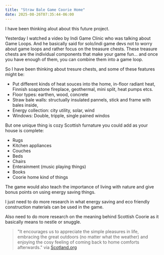 ```yaml
---
title: "Straw Bale Game Coorie Home"
date: 2025-08-26T07:35:44-06:00
---
```

I have been thinking alout about this future project.

Yesterday I watched a video by Indi Game Clinic who was talking about Game Loops. And he basically said for solo/indi game devs not to worry about game loops and rather focus on the treasure chests. These treasure chests are the individual components that make your game fun... and once you have enough of them, you can combine them into a game loop. 

So I have been thinking about tresure chests, and some of these features might be:

- Put different kinds of heat souces into the home, in-floor radiant heat, Finnish soapstone fireplace, geothermal, mini split, heat pumps etcs.
- Floor types: earthen, wood, concrete 
- Straw bale walls: structually insulated pannels, stick and frame with bales inside, 
- Energy collection: city utility, solar, wind
- Windows: Double, tripple, single pained windos

But one unique thing is cozy Scottish furnature you could add as your house is complete: 
- Rugs
- Kitchen appliances
- Couches
- Beds
- Chairs
- Enterainment (music playing things) 
- Books
- Coorie home kind of things

The game would also teach the importance of living with nature and give bonus points on using energy saving things.

I just need to do more research in what energy saving and eco friendly construction materials can be used in the game. 

Also need to do more research on the meaning behind Scottish Coorie as it basically means to nestle or snuggle.

> "It encourages us to appreciate the simple pleasures in life, embracing the great outdoors (no matter what the weather) and enjoying the cosy feeling of coming back to home comforts afterwards." 
via [Scotland.org](https://www.scotland.org/inspiration/cosy-coorie-traditions)




